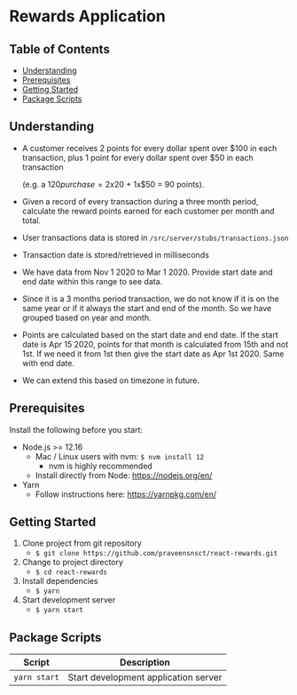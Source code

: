 # Rewards Application

## Table of Contents
- [Understanding](#understanding)
- [Prerequisites](#prerequisites)
- [Getting Started](#getting-started)
- [Package Scripts](#package-scripts)

## Understanding
  - A customer receives 2 points for every dollar spent over $100 in each transaction, plus 1   point for every dollar spent over $50 in each transaction

    (e.g. a $120 purchase = 2x$20 + 1x$50 = 90 points).

  - Given a record of every transaction during a three month period, calculate the reward       points earned for each customer per month and total.

  - User transactions data is stored in `/src/server/stubs/transactions.json`
  - Transaction date is stored/retrieved in milliseconds
  - We have data from Nov 1 2020 to Mar 1 2020. Provide start date and end date within this range to see data.
  - Since it is a 3 months period transaction, we do not know if it is on the same year or if it always the start and end of the month. So we have grouped based on year and month.
  - Points are calculated based on the start date and end date. If the start date is Apr 15 2020, points for that month is calculated from 15th and not 1st. If we need it from 1st then give the start date as Apr 1st 2020. Same with end date.
  - We can extend this based on timezone in future.

## Prerequisites
Install the following before you start:
- Node.js >= 12.16
  - Mac / Linux users with nvm: `$ nvm install 12`
    - nvm is highly recommended
  - Install directly from Node: https://nodejs.org/en/
- Yarn
  - Follow instructions here: https://yarnpkg.com/en/

## Getting Started
1. Clone project from git repository
    - `$ git clone https://github.com/praveensnsct/react-rewards.git`
2.  Change to project directory
    - `$ cd react-rewards`
3. Install dependencies
    - `$ yarn`
4.  Start development server
    - `$ yarn start`

## Package Scripts
| Script               | Description                                               |
|----------------------|-----------------------------------------------------------|
| `yarn start`         | Start development application server

